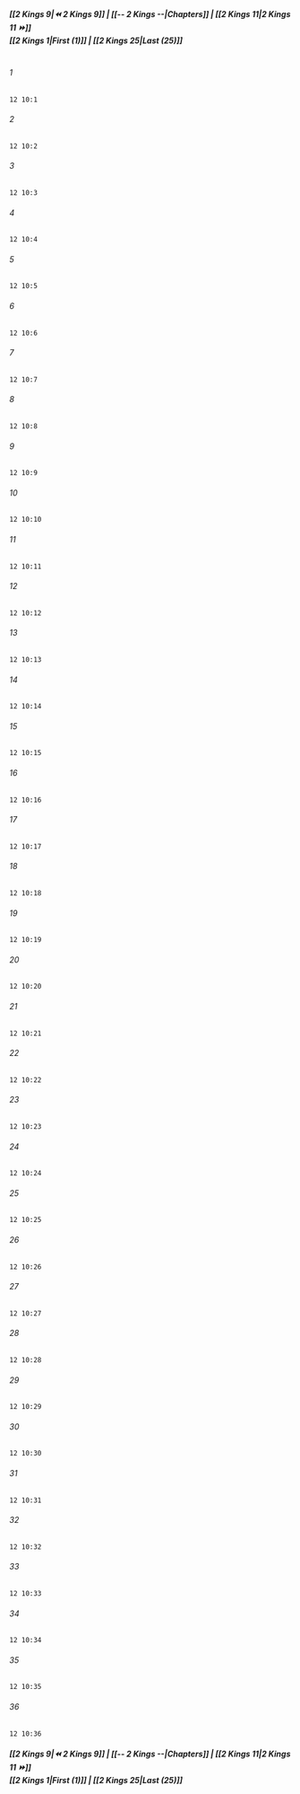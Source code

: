
##### **[[2 Kings 9|⏪ 2 Kings 9]] | [[-- 2 Kings --|Chapters]] | [[2 Kings 11|2 Kings 11 ⏩]]**<br>**[[2 Kings 1|First (1)]] | [[2 Kings 25|Last (25)]]**<br><br>

###### 1
``` verse
12 10:1
```
###### 2
``` verse
12 10:2
```
###### 3
``` verse
12 10:3
```
###### 4
``` verse
12 10:4
```
###### 5
``` verse
12 10:5
```
###### 6
``` verse
12 10:6
```
###### 7
``` verse
12 10:7
```
###### 8
``` verse
12 10:8
```
###### 9
``` verse
12 10:9
```
###### 10
``` verse
12 10:10
```
###### 11
``` verse
12 10:11
```
###### 12
``` verse
12 10:12
```
###### 13
``` verse
12 10:13
```
###### 14
``` verse
12 10:14
```
###### 15
``` verse
12 10:15
```
###### 16
``` verse
12 10:16
```
###### 17
``` verse
12 10:17
```
###### 18
``` verse
12 10:18
```
###### 19
``` verse
12 10:19
```
###### 20
``` verse
12 10:20
```
###### 21
``` verse
12 10:21
```
###### 22
``` verse
12 10:22
```
###### 23
``` verse
12 10:23
```
###### 24
``` verse
12 10:24
```
###### 25
``` verse
12 10:25
```
###### 26
``` verse
12 10:26
```
###### 27
``` verse
12 10:27
```
###### 28
``` verse
12 10:28
```
###### 29
``` verse
12 10:29
```
###### 30
``` verse
12 10:30
```
###### 31
``` verse
12 10:31
```
###### 32
``` verse
12 10:32
```
###### 33
``` verse
12 10:33
```
###### 34
``` verse
12 10:34
```
###### 35
``` verse
12 10:35
```
###### 36
``` verse
12 10:36
```

##### **[[2 Kings 9|⏪ 2 Kings 9]] | [[-- 2 Kings --|Chapters]] | [[2 Kings 11|2 Kings 11 ⏩]]**<br>**[[2 Kings 1|First (1)]] | [[2 Kings 25|Last (25)]]**
